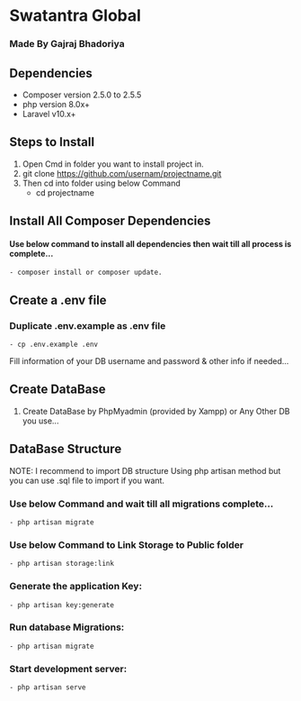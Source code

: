 # Swatantra Global
### Made By Gajraj Bhadoriya

## Dependencies
- Composer version 2.5.0 to 2.5.5
- php version 8.0x+
- Laravel v10.x+

## Steps to Install
1. Open Cmd in folder you want to install project in.
2. git clone https://github.com/usernam/projectname.git
3. Then cd into folder using below Command
    - cd projectname

## Install All Composer Dependencies
#### Use below command to install all dependencies then wait till all process is complete...
    - composer install or composer update.

## Create a .env file
### Duplicate .env.example as .env file
    - cp .env.example .env
Fill information of your DB username and password & other info if needed...

## Create DataBase
1. Create DataBase by PhpMyadmin (provided by Xampp) or Any Other DB you use...

## DataBase Structure
NOTE: I recommend to import DB structure Using php artisan method but you can use .sql file to import if you want.

### Use below Command and wait till all migrations complete...
    - php artisan migrate
### Use below Command to Link Storage to Public folder
    - php artisan storage:link
### Generate the application Key:
    - php artisan key:generate
### Run database Migrations: 
    - php artisan migrate
### Start development server:
    - php artisan serve





